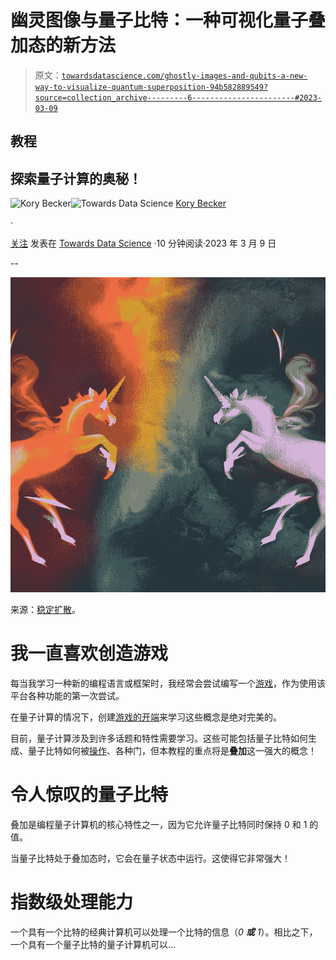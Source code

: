 # 幽灵图像与量子比特：一种可视化量子叠加态的新方法

> 原文：[`towardsdatascience.com/ghostly-images-and-qubits-a-new-way-to-visualize-quantum-superposition-94b582889549?source=collection_archive---------6-----------------------#2023-03-09`](https://towardsdatascience.com/ghostly-images-and-qubits-a-new-way-to-visualize-quantum-superposition-94b582889549?source=collection_archive---------6-----------------------#2023-03-09)

## 教程

## 探索量子计算的奥秘！

[](https://medium.com/@KoryBecker?source=post_page-----94b582889549--------------------------------)![Kory Becker](https://medium.com/@KoryBecker?source=post_page-----94b582889549--------------------------------)[](https://towardsdatascience.com/?source=post_page-----94b582889549--------------------------------)![Towards Data Science](https://towardsdatascience.com/?source=post_page-----94b582889549--------------------------------) [Kory Becker](https://medium.com/@KoryBecker?source=post_page-----94b582889549--------------------------------)

·

[关注](https://medium.com/m/signin?actionUrl=https%3A%2F%2Fmedium.com%2F_%2Fsubscribe%2Fuser%2F9f206469e308&operation=register&redirect=https%3A%2F%2Ftowardsdatascience.com%2Fghostly-images-and-qubits-a-new-way-to-visualize-quantum-superposition-94b582889549&user=Kory+Becker&userId=9f206469e308&source=post_page-9f206469e308----94b582889549---------------------post_header-----------) 发表在 [Towards Data Science](https://towardsdatascience.com/?source=post_page-----94b582889549--------------------------------) ·10 分钟阅读·2023 年 3 月 9 日[](https://medium.com/m/signin?actionUrl=https%3A%2F%2Fmedium.com%2F_%2Fvote%2Ftowards-data-science%2F94b582889549&operation=register&redirect=https%3A%2F%2Ftowardsdatascience.com%2Fghostly-images-and-qubits-a-new-way-to-visualize-quantum-superposition-94b582889549&user=Kory+Becker&userId=9f206469e308&source=-----94b582889549---------------------clap_footer-----------)

--

[](https://medium.com/m/signin?actionUrl=https%3A%2F%2Fmedium.com%2F_%2Fbookmark%2Fp%2F94b582889549&operation=register&redirect=https%3A%2F%2Ftowardsdatascience.com%2Fghostly-images-and-qubits-a-new-way-to-visualize-quantum-superposition-94b582889549&source=-----94b582889549---------------------bookmark_footer-----------)![](img/6322d4be6fdff1aabc739218f6b977ee.png)

来源：[稳定扩散](https://stablediffusionweb.com)。

# 我一直喜欢创造游戏

每当我学习一种新的编程语言或框架时，我经常会尝试编写一个[游戏](https://medium.com/towards-data-science/the-magic-of-quantum-computing-a-beginners-guide-to-writing-a-magic-number-guessing-game-c1cdb384f457)，作为使用该平台各种功能的第一次尝试。

在量子计算的情况下，创建[游戏的开端](https://medium.com/towards-data-science/programming-in-3d-my-first-steps-into-quantum-computing-566b9b93929d)来学习这些概念是绝对完美的。

目前，量子计算涉及到许多话题和特性需要学习。这些可能包括量子比特如何生成、量子比特如何被[操作](https://medium.com/towards-data-science/programming-in-3d-my-first-steps-into-quantum-computing-566b9b93929d)、各种门，但本教程的重点将是**叠加**这一强大的概念！

# 令人惊叹的量子比特

叠加是编程量子计算机的核心特性之一，因为它允许量子比特同时保持 0 和 1 的值。

当量子比特处于叠加态时，它会在量子状态中运行。这使得它非常强大！

# 指数级处理能力

一个具有一个比特的经典计算机可以处理一个比特的信息（*0* ***或*** *1*）。相比之下，一个具有一个量子比特的量子计算机可以…
